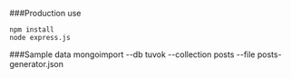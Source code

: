 ###Production use

    npm install
    node express.js

###Sample data
mongoimport --db tuvok --collection posts --file posts-generator.json
